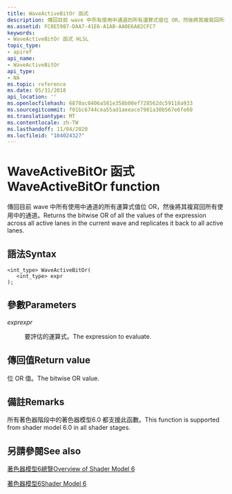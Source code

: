 ```yaml
---
title: WaveActiveBitOr 函式
description: 傳回目前 wave 中所有使用中通道的所有運算式值位 OR，然後將其複寫回所有使用中的通道。
ms.assetid: FC8E5987-DAA7-41E6-A1AB-AA0E6A82CFC7
keywords:
- WaveActiveBitOr 函式 HLSL
topic_type:
- apiref
api_name:
- WaveActiveBitOr
api_type:
- NA
ms.topic: reference
ms.date: 05/31/2018
api_location: ''
ms.openlocfilehash: 6870ac8406a581e358b00ef728562dc59118a933
ms.sourcegitcommit: f01bc6744cea55ad1aeeace7981a30b567e6fe60
ms.translationtype: MT
ms.contentlocale: zh-TW
ms.lasthandoff: 11/04/2020
ms.locfileid: "104024327"
---
```

# <a name="waveactivebitor-function"></a><span data-ttu-id="be8ca-104">WaveActiveBitOr 函式</span><span class="sxs-lookup"><span data-stu-id="be8ca-104">WaveActiveBitOr function</span></span>

<span data-ttu-id="be8ca-105">傳回目前 wave 中所有使用中通道的所有運算式值位 OR，然後將其複寫回所有使用中的通道。</span><span class="sxs-lookup"><span data-stu-id="be8ca-105">Returns the bitwise OR of all the values of the expression across all active lanes in the current wave and replicates it back to all active lanes.</span></span>

## <a name="syntax"></a><span data-ttu-id="be8ca-106">語法</span><span class="sxs-lookup"><span data-stu-id="be8ca-106">Syntax</span></span>

``` syntax
<int_type> WaveActiveBitOr(
   <int_type> expr
);
```

## <a name="parameters"></a><span data-ttu-id="be8ca-107">參數</span><span class="sxs-lookup"><span data-stu-id="be8ca-107">Parameters</span></span>

<dl> <dt>

<span data-ttu-id="be8ca-108">*expr*</span><span class="sxs-lookup"><span data-stu-id="be8ca-108">*expr*</span></span> 
</dt> <dd>

<span data-ttu-id="be8ca-109">要評估的運算式。</span><span class="sxs-lookup"><span data-stu-id="be8ca-109">The expression to evaluate.</span></span>

</dd> </dl>

## <a name="return-value"></a><span data-ttu-id="be8ca-110">傳回值</span><span class="sxs-lookup"><span data-stu-id="be8ca-110">Return value</span></span>

<span data-ttu-id="be8ca-111">位 OR 值。</span><span class="sxs-lookup"><span data-stu-id="be8ca-111">The bitwise OR value.</span></span>

## <a name="remarks"></a><span data-ttu-id="be8ca-112">備註</span><span class="sxs-lookup"><span data-stu-id="be8ca-112">Remarks</span></span>

<span data-ttu-id="be8ca-113">所有著色器階段中的著色器模型6.0 都支援此函數。</span><span class="sxs-lookup"><span data-stu-id="be8ca-113">This function is supported from shader model 6.0 in all shader stages.</span></span> 



 

## <a name="see-also"></a><span data-ttu-id="be8ca-114">另請參閱</span><span class="sxs-lookup"><span data-stu-id="be8ca-114">See also</span></span>

<dl> <dt>

[<span data-ttu-id="be8ca-115">著色器模型6總覽</span><span class="sxs-lookup"><span data-stu-id="be8ca-115">Overview of Shader Model 6</span></span>](hlsl-shader-model-6-0-features-for-direct3d-12.md)
</dt> <dt>

[<span data-ttu-id="be8ca-116">著色器模型6</span><span class="sxs-lookup"><span data-stu-id="be8ca-116">Shader Model 6</span></span>](shader-model-6-0.md)
</dt> </dl>

 

 




